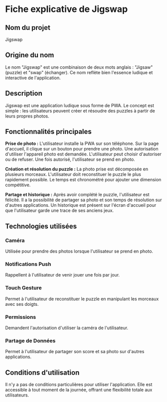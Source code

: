 # Fiche explicative de Jigswap

## Nom du projet
Jigswap

## Origine du nom
Le nom "Jigswap" est une combinaison de deux mots anglais : "Jigsaw" (puzzle) et "swap" (échanger). Ce nom reflète bien l'essence ludique et interactive de l'application.

## Description
Jigswap est une application ludique sous forme de PWA. Le concept est simple : les utilisateurs peuvent créer et résoudre des puzzles à partir de leurs propres photos. 

## Fonctionnalités principales
**Prise de photo :**
L'utilisateur installe la PWA sur son téléphone.
Sur la page d'accueil, il clique sur un bouton pour prendre une photo.
Une autorisation d'utiliser l'appareil photo est demandée. L'utilisateur peut choisir d'autoriser ou de refuser.
Une fois autorisé, l'utilisateur se prend en photo.

**Création et résolution du puzzle :**
La photo prise est décomposée en plusieurs morceaux.
L'utilisateur doit reconstituer le puzzle le plus rapidement possible.
Le temps est chronométré pour ajouter une dimension compétitive.

**Partage et historique :**
Après avoir complété le puzzle, l'utilisateur est félicité.
Il a la possibilité de partager sa photo et son temps de résolution sur d'autres applications.
Un historique est présent sur l'écran d'accueil pour que l'utilisateur garde une trace de ses anciens jeux.

## Technologies utilisées
### Caméra
Utilisée pour prendre des photos lorsque l'utilisateur se prend en photo.

### Notifications Push

Rappellent à l'utilisateur de venir jouer une fois par jour.
### Touch Gesture
Permet à l'utilisateur de reconstituer le puzzle en manipulant les morceaux avec ses doigts.

### Permissions
Demandent l'autorisation d'utiliser la caméra de l'utilisateur.

### Partage de Données
Permet à l'utilisateur de partager son score et sa photo sur d'autres applications.


## Conditions d'utilisation
Il n'y a pas de conditions particulières pour utiliser l'application.
Elle est accessible à tout moment de la journée, offrant une flexibilité totale aux utilisateurs.
